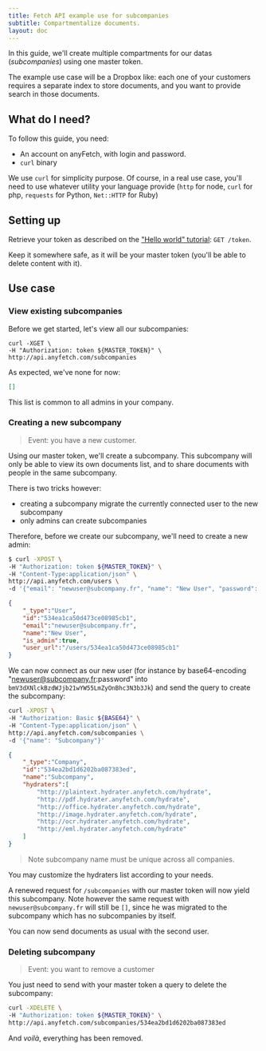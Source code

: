 ```yaml
---
title: Fetch API example use for subcompanies
subtitle: Compartmentalize documents.
layout: doc
---
```


In this guide, we'll create multiple compartments for our datas (*subcompanies*) using one master token.

The example use case will be a Dropbox like: each one of your customers requires a separate index to store documents, and you want to provide search in those documents.

## What do I need?
To follow this guide, you need:

* An account on anyFetch, with login and password.
* `curl` binary

We use `curl` for simplicity purpose. Of course, in a real use case, you'll need to use whatever utility your language provide (`http` for node, `curl` for php, `requests` for Python, `Net::HTTP` for Ruby)

## Setting up
Retrieve your token as described on the ["Hello world" tutorial](/guides/hello-world.html): `GET /token`.

Keep it somewhere safe, as it will be your master token (you'll be able to delete content with it).

## Use case
### View existing subcompanies
Before we get started, let's view all our subcompanies:

```
curl -XGET \
-H "Authorization: token ${MASTER_TOKEN}" \
http://api.anyfetch.com/subcompanies
```

As expected, we've none for now:
```json
[]
```

This list is common to all admins in your company.

### Creating a new subcompany
> Event: you have a new customer.
 
Using our master token, we'll create a subcompany. This subcompany will only be able to view its own documents list, and to share documents with people in the same subcompany.

There is two tricks however:

* creating a subcompany migrate the currently connected user to the new subcompany
* only admins can create subcompanies

Therefore, before we create our subcompany, we'll need to create a new admin:

```sh
$ curl -XPOST \
-H "Authorization: token ${MASTER_TOKEN}" \
-H "Content-Type:application/json" \
http://api.anyfetch.com/users \
-d '{"email": "newuser@subcompany.fr", "name": "New User", "password": "password", "is_admin": true}'
```

```json
{
    "_type":"User",
    "id":"534ea1ca50d473ce08985cb1",
    "email":"newuser@subcompany.fr",
    "name":"New User",
    "is_admin":true,
    "user_url":"/users/534ea1ca50d473ce08985cb1"
}
```

We can now connect as our new user (for instance by base64-encoding "newuser@subcompany.fr:password" into `bmV3dXNlckBzdWJjb21wYW55LmZyOnBhc3N3b3Jk`) and send the query to create the subcompany:

```sh
curl -XPOST \
-H "Authorization: Basic ${BASE64}" \
-H "Content-Type:application/json" \
http://api.anyfetch.com/subcompanies \
-d '{"name": "Subcompany"}'
```

```json
{
    "_type":"Company",
    "id":"534ea2bd1d6202ba087383ed",
    "name":"Subcompany",
    "hydraters":[
        "http://plaintext.hydrater.anyfetch.com/hydrate",
        "http://pdf.hydrater.anyfetch.com/hydrate",
        "http://office.hydrater.anyfetch.com/hydrate",
        "http://image.hydrater.anyfetch.com/hydrate",
        "http://ocr.hydrater.anyfetch.com/hydrate",
        "http://eml.hydrater.anyfetch.com/hydrate"
    ]
}
```

> Note subcompany name must be unique across all companies.

You may customize the hydraters list according to your needs.

A renewed request for `/subcompanies` with our master token will now yield this subcompany. Note however the same request with `newuser@subcompany.fr` will still be `[]`, since he was migrated to the subcompany which has no subcompanies by itself.

You can now send documents as usual with the second user.

### Deleting subcompany
> Event: you want to remove a customer

You just need to send with your master token a query to delete the subcompany:

```sh
curl -XDELETE \
-H "Authorization: token ${MASTER_TOKEN}" \
http://api.anyfetch.com/subcompanies/534ea2bd1d6202ba087383ed
```

And *voilà*, everything has been removed.
